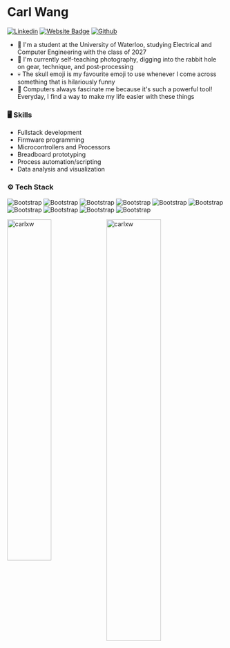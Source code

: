 # Carl Wang



[![Linkedin](https://img.shields.io/badge/-LinkedIn-blue?style=flat&logo=Linkedin&logoColor=white)](https://www.linkedin.com/in/carlxwang/)
[![Website Badge](https://img.shields.io/badge/-Website-c14438?style=flat&logo=Google-Chrome&logoColor=white&link=https://www.carlxw.dev)](https://www.carlxw.dev)
[![Github](https://img.shields.io/github/followers/carlxw?label=Follow&style=social)](https://github.com/carlxw)

- 🍎 I'm a student at the University of Waterloo, studying Electrical and Computer Engineering with the class of 2027
- 📸 I'm currently self-teaching photography, digging into the rabbit hole on gear, technique, and post-processing
- 💀 The skull emoji is my favourite emoji to use whenever I come across something that is hilariously funny
- 💾 Computers always fascinate me because it's such a powerful tool! Everyday, I find a way to make my life easier with these things

### 🖥 Skills

- Fullstack development
- Firmware programming
- Microcontrollers and Processors
- Breadboard prototyping
- Process automation/scripting
- Data analysis and visualization

### ⚙️ Tech Stack

![Bootstrap](https://img.shields.io/badge/-Python-05122A?style=flat-square&logo=Python&color=353535) ![Bootstrap](https://img.shields.io/badge/-JavaScript%2C%20TypeScript%20%28ReactJS%2C%20React%20Native%3B%20NodeJS%2C%20ExpressJS%29-05122A?style=flat-square&logo=JavaScript,-TypeScript-(ReactJS,-React-Native;-NodeJS,-ExpressJS)&color=353535) ![Bootstrap](https://img.shields.io/badge/-Java-05122A?style=flat-square&logo=Java&color=353535) ![Bootstrap](https://img.shields.io/badge/-C%2B%2B%2C%20C%23-05122A?style=flat-square&logo=C++,-C#&color=353535) ![Bootstrap](https://img.shields.io/badge/-HTML5%2C%20CSS3-05122A?style=flat-square&logo=HTML5,-CSS3&color=353535) ![Bootstrap](https://img.shields.io/badge/-LaTeX-05122A?style=flat-square&logo=LaTeX&color=353535) ![Bootstrap](https://img.shields.io/badge/-MySQL-05122A?style=flat-square&logo=MySQL&color=353535) ![Bootstrap](https://img.shields.io/badge/-Visual%20Studio%20Code-05122A?style=flat-square&logo=Visual-Studio-Code&color=353535) ![Bootstrap](https://img.shields.io/badge/-Raspberry%20Pi%2C%20Arduino%2C%20ESP32%2C%20STM32-05122A?style=flat-square&logo=Raspberry-Pi,-Arduino,-ESP32,-STM32&color=353535) ![Bootstrap](https://img.shields.io/badge/-Excel-05122A?style=flat-square&logo=Excel&color=353535)

<div>
  <img width="45%" align="left" src="https://github-readme-stats.vercel.app/api/top-langs?username=carlxw&show_icons=true&locale=en&layout=compact" alt="carlxw" />
  <img width="50%"  src="https://github-readme-streak-stats.herokuapp.com/?user=carlxw&" alt="carlxw" />
</div>

<!-- https://hejazizo-github-profile-readme-srcstreamlit-app-i6skm7.streamlit.app/ --> 

